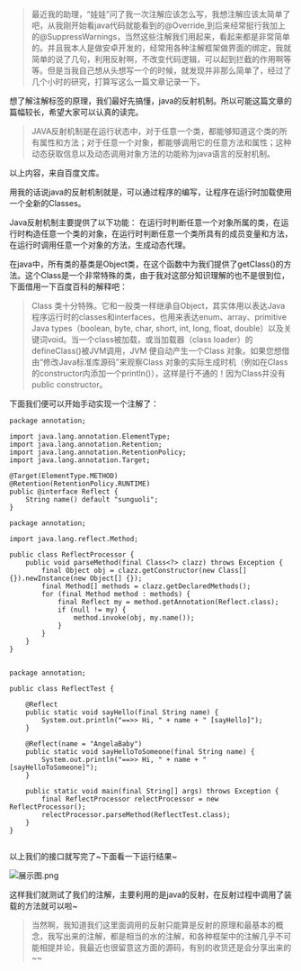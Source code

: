 > 最近我的助理，“娃娃”问了我一次注解应该怎么写，我想注解应该太简单了吧，从我刚开始看java代码就能看到的@Override,到后来经常挺行我加上的@SuppressWarnings，当然这些注解我们用起来，看起来都是非常简单的。并且我本人是做安卓开发的，经常用各种注解框架做界面的绑定，我就简单的说了几句，利用反射啊，不改变代码逻辑，可以起到拦截的作用啊等等。但是当我自己想从头想写一个的时候，就发现并非那么简单了，经过了几个小时的研究，打算写这么一篇文章记录一下。


想了解注解标签的原理，我们最好先搞懂，java的反射机制。所以可能这篇文章的篇幅较长，希望大家可以认真的读完。

> JAVA反射机制是在运行状态中，对于任意一个类，都能够知道这个类的所有属性和方法；对于任意一个对象，都能够调用它的任意方法和属性；这种动态获取信息以及动态调用对象方法的功能称为java语言的反射机制。

以上内容，来自百度文库。

用我的话说java的反射机制就是，可以通过程序的编写，让程序在运行时加载使用一个全新的Classes。

Java反射机制主要提供了以下功能：
在运行时判断任意一个对象所属的类，在运行时构造任意一个类的对象，在运行时判断任意一个类所具有的成员变量和方法，在运行时调用任意一个对象的方法，生成动态代理。


在java中，所有类的基类是Object类，在这个函数中为我们提供了getClass()的方法。这个Class是一个非常特殊的类，由于我对这部分知识理解的也不是很到位，下面借用一下百度百科的解释吧：
> Class 类十分特殊。它和一般类一样继承自Object，其实体用以表达Java程序运行时的classes和interfaces，也用来表达enum、array、primitive Java types（boolean, byte, char, short, int, long, float, double）以及关键词void。当一个class被加载，或当加载器（class loader）的defineClass()被JVM调用，JVM 便自动产生一个Class 对象。如果您想借由“修改Java标准库源码”来观察Class 对象的实际生成时机（例如在Class的constructor内添加一个println()），这样是行不通的！因为Class并没有public constructor。


下面我们便可以开始手动实现一个注解了：



````
package annotation;

import java.lang.annotation.ElementType;
import java.lang.annotation.Retention;
import java.lang.annotation.RetentionPolicy;
import java.lang.annotation.Target;

@Target(ElementType.METHOD)
@Retention(RetentionPolicy.RUNTIME)
public @interface Reflect {
	String name() default "sunguoli";
}

````

````
package annotation;

import java.lang.reflect.Method;

public class ReflectProcessor {
	public void parseMethod(final Class<?> clazz) throws Exception {
		final Object obj = clazz.getConstructor(new Class[] {}).newInstance(new Object[] {});
		final Method[] methods = clazz.getDeclaredMethods();
		for (final Method method : methods) {
			final Reflect my = method.getAnnotation(Reflect.class);
			if (null != my) {
				method.invoke(obj, my.name());
			}
		}
	}
}


````


````
package annotation;

public class ReflectTest {

	@Reflect
	public static void sayHello(final String name) {
		System.out.println("==>> Hi, " + name + " [sayHello]");
	}

	@Reflect(name = "AngelaBaby")
	public static void sayHelloToSomeone(final String name) {
		System.out.println("==>> Hi, " + name + " [sayHelloToSomeone]");
	}

	public static void main(final String[] args) throws Exception {
		final ReflectProcessor relectProcessor = new ReflectProcessor();
		relectProcessor.parseMethod(ReflectTest.class);
	}
}


````

以上我们的接口就写完了~下面看一下运行结果~









![展示图.png](http://upload-images.jianshu.io/upload_images/2585384-a61b2ff9c871718d.png?imageMogr2/auto-orient/strip%7CimageView2/2/w/1240)


这样我们就测试了我们的注解，主要利用的是java的反射，在反射过程中调用了装载的方法就可以啦~

> 当然啊，我知道我们这里面调用的反射只能算是反射的原理和最基本的概念，我写出来的注解，都是相当的水的注解，和各种框架中的注解几乎不可能相提并论，我最近也很留意这方面的源码，有别的收货还是会分享出来的~~
